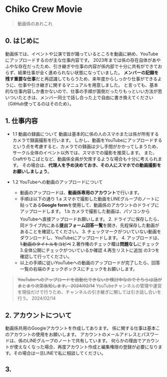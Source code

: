 # Chiko Crew Movie
> 動画係のあれこれ

## 0. はじめに
  動画係では、イベントや公演で皆が踊っているところを動画に納め、YouTubeにアップロードするのが主な仕事内容です。
2023年までは係の存在自体があやふやな存在だったため、引き継ぎや仕事の内容が係内部で十分に共有ができておらず、結果仕事が全く進められない状態になっていました。
**メンバーの記録を残す重要な仕事**だと再認識してもらうため、来年度からしっかり仕事ができるように、仕事や引き継ぎに関するマニュアルを用意しました。
と言っても、基本的な仕事内容しか書かないので、仕事の手順が面倒だったりもっといい方法が思いついたときは、メンバー同士で話し合った上で自由に書き換えてください（GitHub使ってるのはそのため）。

## 1. 仕事内容
- 1.1 動画の録画について
  動画は基本的に係の人のスマホまたは係が所有するカメラで録画撮影を行います。
しかし、動画をYouTubeにアップロードするという点を考慮すると、カメラでの録画は少し手間がかかってしまうため、サークル全体のイベント以外では、スマホでの撮影を推奨します。
また、Craftやちこばとなど、動画係全員が欠席するような場合も十分に考えられます。
その場合は、**代理人を予め決めておき、その人にスマホでの動画撮影をお願いしましょう**。

- 1.2 YouTubeへの動画のアップロードについて
  - 動画のアップロードは、**動画係専用のアカウント**で行います。
  - 手順は以下の通り
    1.a スマホで撮影した動画をLINEグループのノートに貼ってある**Google form**を使用して、動画係のアカウントのドライブにアップロードします。
    1.b カメラで撮影した動画は、パソコンからYouTubeへ直接アップロードお願いします。
    2. ドライブに保存したら、同ドライブ内にある**提出フォーム回答一覧**を開き、先程保存した動画があることを確認してください。
    3. チェックマークがついていない動画をダウンロードし、YouTubeにアップロードします。
    4. アップロードは、~~1.動画のタイトルをコピペ~~ 2.著作権のチェック欄は**問題なし**にチェック 3.全体公開にチェックがついているか確認 4.再生リストに追加 の3つを確認して行ってください。
  - 以上の手順に従いYouTubeへの動画のアップロードが完了したら、回答一覧の右端のチェックボックスにチェックをお願いします。

> ~~YouTubeへのアップロードを自動化できないか検討中なのでそちらは話がまとまり次第告知します。 2024/02/14~~
> YouTubeチャンネルの管理や運営を現役だけで行うため、チャンネルの引き継ぎに関しては引き話し合いを行う。 2024/02/14

## 2. アカウントについて
  動画係共用のGoogleアカウントを作成してあります。
係に関する仕事は基本このアカウントの使用をお願いします。
アカウントのメールアドレスとパスワードは、係のLINEグループのノートで共有しています。
何らかの理由でアカウントが使えなくなった場合、再度アカウント作成と編集権限の登録が必要になります。その場合は一旦LINEで私に相談してください。

## 3. 
